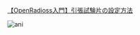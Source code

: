 
[【OpenRadioss入門】引張試験片の設定方法](https://takun-physics.net/16651/)

![ani](https://github.com/kamakiri1225/OpenRadiossExample/assets/36812492/5d84de69-d684-44f6-9bf1-6283882ddb45)
